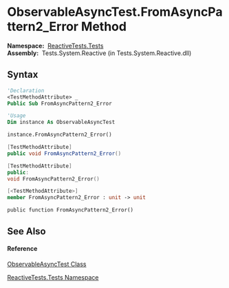 # ObservableAsyncTest.FromAsyncPattern2\_Error Method

**Namespace:**  [ReactiveTests.Tests](ReactiveTests.Tests\ReactiveTests.Tests.md)  
**Assembly:**  Tests.System.Reactive (in Tests.System.Reactive.dll)

## Syntax

```vb
'Declaration
<TestMethodAttribute> _
Public Sub FromAsyncPattern2_Error
```

```vb
'Usage
Dim instance As ObservableAsyncTest

instance.FromAsyncPattern2_Error()
```

```csharp
[TestMethodAttribute]
public void FromAsyncPattern2_Error()
```

```c++
[TestMethodAttribute]
public:
void FromAsyncPattern2_Error()
```

```fsharp
[<TestMethodAttribute>]
member FromAsyncPattern2_Error : unit -> unit 
```

```jscript
public function FromAsyncPattern2_Error()
```

## See Also

#### Reference

[ObservableAsyncTest Class](ObservableAsyncTest\ObservableAsyncTest.md)

[ReactiveTests.Tests Namespace](ReactiveTests.Tests\ReactiveTests.Tests.md)




